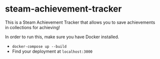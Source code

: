 # steam-achievement-tracker
This is a Steam Achievement Tracker that allows you to save achievements in collections for achieving!

In order to run this, make sure you have Docker installed. 
- `docker-compose up --build`
- Find your deployment at `localhost:3000`